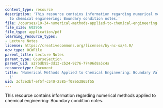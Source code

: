 ```yaml
---
content_type: resource
description: 'This resource contains information regarding numerical methods applied
  to chemical engineering: Boundary condition notes.'
file: /courses/10-34-numerical-methods-applied-to-chemical-engineering-fall-2015/3cf3e3bfef5fc5402585f08e53865f55_MIT10_34F15_Lec20.pdf
file_size: 602956
file_type: application/pdf
learning_resource_types:
- Lecture Notes
license: https://creativecommons.org/licenses/by-nc-sa/4.0/
ocw_type: OCWFile
parent_title: Lecture Notes
parent_type: CourseSection
parent_uid: a27bdb95-dd13-cb24-9276-77496d8a5c4a
resourcetype: Document
title: 'Numerical Methods Applied to Chemical Engineering: Boundary Value Problems
  1'
uid: 3cf3e3bf-ef5f-c540-2585-f08e53865f55
---
```

This resource contains information regarding numerical methods applied to chemical engineering: Boundary condition notes.